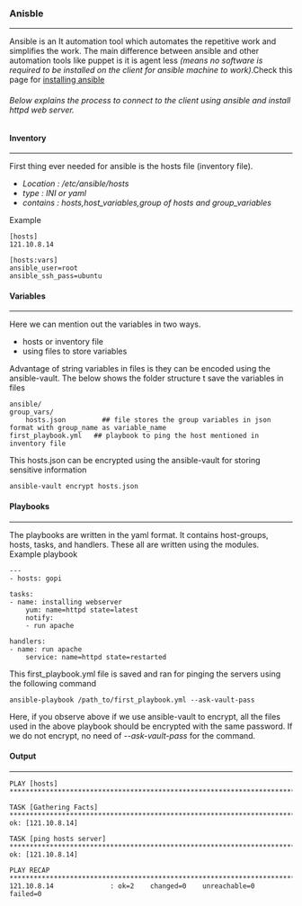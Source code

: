 ### Anisble

-----

Ansible is an It automation tool which automates the repetitive work and simplifies the work. The main difference between ansible and other automation tools like puppet is it is agent less *(means no software is required to be installed on the client for ansible machine to work)*.Check this page for [installing ansible](http://docs.ansible.com/ansible/latest/intro_installation.html)



###### Below explains the process to connect to the client using ansible and install httpd web server.

#### Inventory

-----------------------------------------------

First thing ever needed for ansible is the hosts file (inventory file). 

  - *Location : /etc/ansible/hosts*
  - *type : INI or yaml*
  - *contains : hosts,host_variables,group of hosts and group_variables*

Example

    [hosts]
    121.10.8.14

    [hosts:vars]
    ansible_user=root
    ansible_ssh_pass=ubuntu

#### Variables

------------------------------------

Here we can mention out the variables in two ways.

 - hosts or inventory file
 - using files to store variables 

Advantage of string variables in files is they can be encoded using the ansible-vault.
The below shows the folder structure t save the variables in files


    ansible/  
    group_vars/
        hosts.json         ## file stores the group variables in json format with group_name as variable_name
    first_playbook.yml   ## playbook to ping the host mentioned in inventory file

This hosts.json can be encrypted using the ansible-vault for storing sensitive information

    ansible-vault encrypt hosts.json


#### Playbooks

----------------------------------------

The playbooks are written in the yaml format. It contains host-groups, hosts, tasks, and handlers.
These all are written using the modules. Example playbook

    ---
    - hosts: gopi
    
    tasks: 
    - name: installing webserver
        yum: name=httpd state=latest
        notify:
        - run apache

    handlers:
    - name: run apache
        service: name=httpd state=restarted

This first_playbook.yml file is saved and ran for pinging the servers using the following command


    ansible-playbook /path_to/first_playbook.yml --ask-vault-pass


Here, if you observe above if we use ansible-vault to encrypt, all the files used in the above playbook should be encrypted with the same password. If we do not encrypt, no need of *--ask-vault-pass* for the command.

#### Output

--------------------------------------------------

    PLAY [hosts] **************************************************************************************************************

    TASK [Gathering Facts] **************************************************************************************************************
    ok: [121.10.8.14]

    TASK [ping hosts server] **************************************************************************************************************
    ok: [121.10.8.14]

    PLAY RECAP **************************************************************************************************************
    121.10.8.14              : ok=2    changed=0    unreachable=0    failed=0
